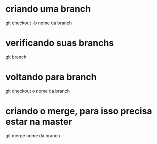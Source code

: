 # criando uma branch

git checkout -b nome da branch

# verificando suas branchs

git branch

# voltando para branch 

git checkout o nome da branch

# criando o merge, para isso precisa estar na master

git merge nome da branch